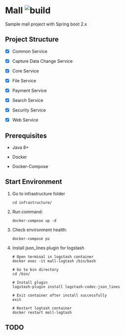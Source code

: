 # Mall ![build](https://travis-ci.com/uuhnaut69/mall-sample.svg?branch=master)

Sample mall project with Spring boot 2.x

## Project Structure

- [x] Common Service

- [x] Capture Data Change Service

- [x] Core Service

- [x] File Service

- [x] Payment Service

- [x] Search Service

- [x] Security Service

- [x] Web Service

## Prerequisites

- Java 8+

- Docker

- Docker-Compose

## Start Environment

1. Go to infrastructure folder
    ```shell script
    cd infrastructure/
    ```

2. Run command:

    ```shell script
    docker-compose up -d
    ```

3. Check environment health:

    ```shell script
    docker-compose ps
    ```
4. Install json_lines plugin for logstash

    ```shell script
    # Open terminal in logstash container
    docker exec -it mall-logtash /bin/bash
    
    # Go to bin directory
    cd /bin/
    
    # Install plugin
    logstash-plugin install logstash-codec-json_lines
    
    # Exit container after install successfully
    exit
    
    # Restart logtash container
    docker restart mall-logtash
    ```
## TODO
